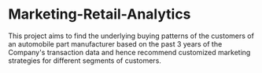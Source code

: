 # Marketing-Retail-Analytics
This project aims to find the underlying buying patterns of the customers of an automobile part manufacturer based on the past 3 years of the Company's transaction data and hence recommend customized marketing strategies for different segments of customers.
